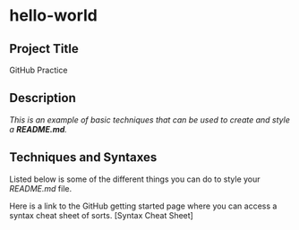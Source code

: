 # hello-world

## Project Title
GitHub Practice

## Description
_This is an example of basic techniques that can be used to create and style a **README.md**._

## Techniques and Syntaxes
Listed below is some of the different things you can do to style your _README.md_ file.


Here is a link to the GitHub getting started page where you can access a syntax cheat sheet of sorts.
[Syntax Cheat Sheet]
